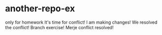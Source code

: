 # another-repo-ex
only for homework
It's time for conflict!
I am making changes!
We resolved the conflict!
Branch exercise!
Merje conflict resolved!
